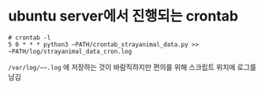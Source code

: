 # ubuntu server에서 진행되는 crontab

`# crontab -l`   
`5 0 * * * python3 ~PATH/crontab_strayanimal_data.py >> ~PATH/log/strayanimal_data_cron.log`

`/var/log/~~.log` 에 저장하는 것이 바람직하지만 편의를 위해 스크립트 위치에 로그를 남김